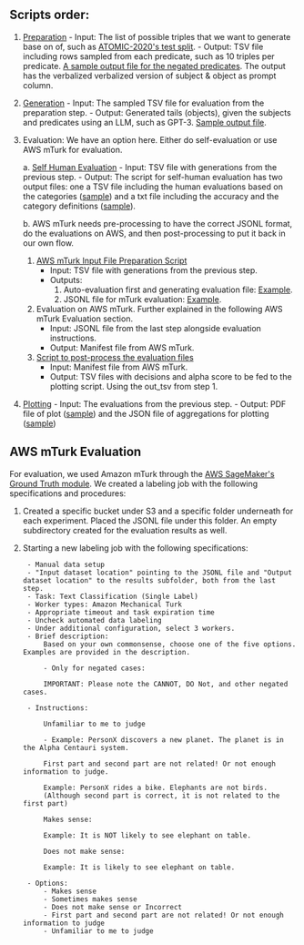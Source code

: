 
## Scripts order:
1. [Preparation](/scripts/prepare_subjects_preds_for_generation.py)
        - Input: The list of possible triples that we want to generate base on of, such as [ATOMIC-2020's test split](data/atomic2020/test.tsv).
        - Output: TSV file including rows sampled from each predicate, such as 10 triples per predicate. [A sample output file for the negated predicates](experiments/atomic_2020_eval/sampled_to_eval_negated_pred.tsv). The output has the verbalized verbalized version of subject & object as prompt column.
2. [Generation](/scripts/generate_objects_using_gpt_3.py)
        - Input: The sampled TSV file for evaluation from the preparation step.
        - Output: Generated tails (objects), given the subjects and predicates using an LLM, such as GPT-3. [Sample output file](experiments/atomic_2020_eval/few_shot_sampled_to_eval_negated_pred_with_gpt_3.tsv).
3. Evaluation:
We have an option here. Either do self-evaluation or use AWS mTurk for evaluation.
    
    a. [Self Human Evaluation](/scripts/human_evaluate_generations.py)
        - Input: TSV file with generations from the previous step.
        - Output: The script for self-human evaluation has two output files: one a TSV file including the human evaluations based on the categories ([sample](/experiments/atomic_2020_eval/few_shot_sampled_to_eval_negated_pred_with_gpt_3_self_evaluated.tsv)) and a txt file including the accuracy and the category definitions ([sample](/experiments/atomic_2020_eval/few_shot_sampled_to_eval_negated_pred_with_gpt_3_self_evaluated.txt)).

    b. AWS mTurk needs pre-processing to have the correct JSONL format, do the evaluations on AWS, and then post-processing to put it back in our own flow.
    
    1) [AWS mTurk Input File Preparation Script](prepare_generations_for_mturk_evaluation.py)
        - Input: TSV file with generations from the previous step.
        - Outputs: 
            1. Auto-evaluation first and generating evaluation file: [Example](experiments/self_samples_eval/few_shot_self_samples_to_eval_negated_preds_with_gpt_3_evaluated.tsv).
            2. JSONL file for mTurk evaluation: [Example](experiments/self_samples_eval/few_shot_self_samples_to_eval_negated_preds_with_gpt_3_mturk.jsonl).
    2) Evaluation on AWS mTurk. Further explained in the following AWS mTurk Evaluation section.
        - Input: JSONL file from the last step alongside evaluation instructions.
        - Output: Manifest file from AWS mTurk.
    3) [Script to post-process the evaluation files]()
        - Input: Manifest file from AWS mTurk.
        - Output: TSV files with decisions and alpha score to be fed to the plotting script. Using the out_tsv from step 1.

4. [Plotting](/scripts/plot_evaluated_results.py)
        - Input: The evaluations from the previous step.
        - Output: PDF file of plot ([sample](experiments/atomic_2020_eval/few_shot_sampled_to_eval_negated_pred_with_gpt_3_self_evaluated_adjusted_results.pdf)) and the JSON file of aggregations for plotting ([sample](experiments/atomic_2020_eval/few_shot_sampled_to_eval_negated_pred_with_gpt_3_self_evaluated_adjusted_results.json))

## AWS mTurk Evaluation

For evaluation, we used Amazon mTurk through the [AWS SageMaker's Ground Truth module](https://aws.amazon.com/sagemaker/data-labeling/). We created a labeling job with the following specifications and procedures: 

1) Created a specific bucket under S3 and a specific folder underneath for each experiment. Placed the JSONL file under this folder. An empty subdirectory created for the evaluation results as well.

2) Starting a new labeling job with the following specifications:
        
        - Manual data setup
        - "Input dataset location" pointing to the JSONL file and "Output dataset location" to the results subfolder, both from the last step.
        - Task: Text Classification (Single Label)
        - Worker types: Amazon Mechanical Turk
        - Appropriate timeout and task expiration time
        - Uncheck automated data labeling
        - Under additional configuration, select 3 workers.
        - Brief description:
            Based on your own commonsense, choose one of the five options. Examples are provided in the description.

            - Only for negated cases: 

            IMPORTANT: Please note the CANNOT, DO Not, and other negated cases.

        - Instructions:

            Unfamiliar to me to judge 

            - Example: PersonX discovers a new planet. The planet is in the Alpha Centauri system.

            First part and second part are not related! Or not enough information to judge.
            
            Example: PersonX rides a bike. Elephants are not birds.
            (Although second part is correct, it is not related to the first part)

            Makes sense:

            Example: It is NOT likely to see elephant on table.

            Does not make sense:

            Example: It is likely to see elephant on table.

        - Options:
            - Makes sense
            - Sometimes makes sense
            - Does not make sense or Incorrect
            - First part and second part are not related! Or not enough information to judge
            - Unfamiliar to me to judge